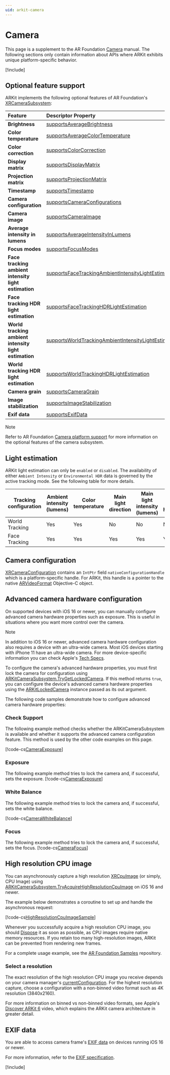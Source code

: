 ```yaml
---
uid: arkit-camera
---
```

# Camera
This page is a supplement to the AR Foundation [Camera](xref:arfoundation-camera) manual. The following sections only contain information about APIs where ARKit exhibits unique platform-specific behavior.

[!include[](snippets/arf-docs-tip.md)]

## Optional feature support

ARKit implements the following optional features of AR Foundation's [XRCameraSubsystem](xref:UnityEngine.XR.ARSubsystems.XRCameraSubsystem):

| Feature | Descriptor Property | Supported |
| :------ | :--------------- | :---------: |
| **Brightness** | [supportsAverageBrightness](xref:UnityEngine.XR.ARSubsystems.XRCameraSubsystemDescriptor.supportsAverageBrightness) | |
| **Color temperature** | [supportsAverageColorTemperature](xref:UnityEngine.XR.ARSubsystems.XRCameraSubsystemDescriptor.supportsAverageColorTemperature) | Yes |
| **Color correction** | [supportsColorCorrection](xref:UnityEngine.XR.ARSubsystems.XRCameraSubsystemDescriptor.supportsColorCorrection) | |
| **Display matrix** | [supportsDisplayMatrix](xref:UnityEngine.XR.ARSubsystems.XRCameraSubsystemDescriptor.supportsDisplayMatrix) | Yes |
| **Projection matrix** | [supportsProjectionMatrix](xref:UnityEngine.XR.ARSubsystems.XRCameraSubsystemDescriptor.supportsProjectionMatrix) | Yes |
| **Timestamp** | [supportsTimestamp](xref:UnityEngine.XR.ARSubsystems.XRCameraSubsystemDescriptor.supportsTimestamp) | Yes |
| **Camera configuration** | [supportsCameraConfigurations](xref:UnityEngine.XR.ARSubsystems.XRCameraSubsystemDescriptor.supportsCameraConfigurations) | Yes |
| **Camera image** | [supportsCameraImage](xref:UnityEngine.XR.ARSubsystems.XRCameraSubsystemDescriptor.supportsCameraImage) | Yes |
| **Average intensity in lumens** | [supportsAverageIntensityInLumens](xref:UnityEngine.XR.ARSubsystems.XRCameraSubsystemDescriptor.supportsAverageIntensityInLumens) | Yes |
| **Focus modes** | [supportsFocusModes](xref:UnityEngine.XR.ARSubsystems.XRCameraSubsystemDescriptor.supportsFocusModes) | Yes |
| **Face tracking ambient intensity light estimation** | [supportsFaceTrackingAmbientIntensityLightEstimation](xref:UnityEngine.XR.ARSubsystems.XRCameraSubsystemDescriptor.supportsFaceTrackingAmbientIntensityLightEstimation) | Yes |
| **Face tracking HDR light estimation** | [supportsFaceTrackingHDRLightEstimation](xref:UnityEngine.XR.ARSubsystems.XRCameraSubsystemDescriptor.supportsFaceTrackingHDRLightEstimation) | Yes |
| **World tracking ambient intensity light estimation** | [supportsWorldTrackingAmbientIntensityLightEstimation](xref:UnityEngine.XR.ARSubsystems.XRCameraSubsystemDescriptor.supportsWorldTrackingAmbientIntensityLightEstimation) | Yes |
| **World tracking HDR light estimation** | [supportsWorldTrackingHDRLightEstimation](xref:UnityEngine.XR.ARSubsystems.XRCameraSubsystemDescriptor.supportsWorldTrackingHDRLightEstimation) | |
| **Camera grain** | [supportsCameraGrain](xref:UnityEngine.XR.ARSubsystems.XRCameraSubsystemDescriptor.supportsCameraGrain) | iOS 13+ |
| **Image stabilization** | [supportsImageStabilization](xref:UnityEngine.XR.ARSubsystems.XRCameraSubsystemDescriptor.supportsImageStabilization) | |
| **Exif data** | [supportsExifData](xref:UnityEngine.XR.ARSubsystems.XRCameraSubsystemDescriptor.supportsExifData) | iOS 16+ |

> [!NOTE]
> Refer to AR Foundation [Camera platform support](xref:arfoundation-camera-platform-support) for more information 
> on the optional features of the camera subsystem.

## Light estimation

ARKit light estimation can only be `enabled` or `disabled`. The availability of either  `Ambient Intensity` or `Environmental HDR` data is governed by the active tracking mode. See the following table for more details.

| Tracking configuration | Ambient intensity (lumens) | Color temperature | Main light direction | Main light intensity (lumens) | Ambient spherical harmonics |
|------------------------|----------------------------|-------------------|----------------------|-------------------------------|-----------------------------|
| World Tracking         | Yes                        | Yes               | No                   | No                            | No                          |
| Face Tracking          | Yes                        | Yes               | Yes                  | Yes                           | Yes                         |

## Camera configuration

[XRCameraConfiguration](xref:UnityEngine.XR.ARSubsystems.XRCameraConfiguration) contains an `IntPtr` field `nativeConfigurationHandle` which is a platform-specific handle. For ARKit, this handle is a pointer to the native [ARVideoFormat](https://developer.apple.com/documentation/arkit/arvideoformat?language=objc) Objective-C object.

## Advanced camera hardware configuration

On supported devices with iOS 16 or newer, you can manually configure advanced camera hardware properties such as exposure. This is useful in situations where you want more control over the camera.

> [!NOTE]
> In addition to iOS 16 or newer, advanced camera hardware configuration also requires a device with an ultra-wide camera. Most iOS devices starting with iPhone 11 have an ultra-wide camera. For more device-specific information you can check Apple's [Tech Specs](https://support.apple.com/en_US/specs).

To configure the camera's advanced hardware properties, you must first lock the camera for configuration using [ARKitCameraSubsystem.TryGetLockedCamera](xref:UnityEngine.XR.ARKit.ARKitCameraSubsystem.TryGetLockedCamera(UnityEngine.XR.ARKit.ARKitLockedCamera@)). If this method returns `true`, you can configure the device's advanced camera hardware properties using the [ARKitLockedCamera](xref:UnityEngine.XR.ARKit.ARKitLockedCamera) instance passed as its out argument.

The following code samples demonstrate how to configure advanced camera hardware properties:

### Check Support
The following example method checks whether the ARKitCameraSubsystem is available and whether it supports the advanced camera configuration feature. This method is used by the other code examples on this page.

[!code-cs[CameraExposure](../Tests/CodeSamples/ARKitCameraSubsystemTests.cs#AdvancedConfigurationSupport)]

### Exposure
The following example method tries to lock the camera and, if successful, sets the exposure.
[!code-cs[CameraExposure](../Tests/CodeSamples/ARKitCameraSubsystemTests.cs#CameraExposure)]

### White Balance
The following example method tries to lock the camera and, if successful, sets the white balance.

[!code-cs[CameraWhiteBalance](../Tests/CodeSamples/ARKitCameraSubsystemTests.cs#CameraWhiteBalance)]

### Focus
The following example method tries to lock the camera and, if successful, sets the focus.
[!code-cs[CameraFocus](../Tests/CodeSamples/ARKitCameraSubsystemTests.cs#CameraFocus)]


## High resolution CPU image

You can asynchronously capture a high resolution [XRCpuImage](xref:UnityEngine.XR.ARSubsystems.XRCpuImage) (or simply, CPU Image) using [ARKitCameraSubsystem.TryAcquireHighResolutionCpuImage](xref:UnityEngine.XR.ARKit.ARKitCameraSubsystem.TryAcquireHighResolutionCpuImage) on iOS 16 and newer.

The example below demonstrates a coroutine to set up and handle the asynchronous request:

[!code-cs[HighResolutionCpuImageSample](../Tests/CodeSamples/ARKitCameraSubsystemTests.cs#HighResolutionCpuImageSample)]

Whenever you successfully acquire a high resolution CPU image, you should [Dispose](xref:UnityEngine.XR.ARSubsystems.XRCpuImage.Dispose) it as soon as possible, as CPU images require native memory resources. If you retain too many high-resolution images, ARKit can be prevented from rendering new frames.

For a complete usage example, see the [AR Foundation Samples](https://github.com/Unity-Technologies/arfoundation-samples/tree/main/Assets/Scenes/ARKit/HighResolutionCpuImage/HighResolutionCpuImageSample.cs) repository.

### Select a resolution

The exact resolution of the high resolution CPU image you receive depends on your camera manager's [currentConfiguration](xref:UnityEngine.XR.ARFoundation.ARCameraManager.currentConfiguration). For the highest resolution capture, choose a configuration with a non-binned video format such as 4K resolution (3840x2160).

For more information on binned vs non-binned video formats, see Apple's [Discover ARKit 6](https://developer.apple.com/videos/play/wwdc2022/10126/) video, which explains the ARKit camera architecture in greater detail.

## EXIF data

You are able to access camera frame's [EXIF data](xref:arfoundation-exif-data) on devices running iOS 16 or newer.

For more information, refer to the [EXIF specification](https://web.archive.org/web/20190624045241if_/http://www.cipa.jp:80/std/documents/e/DC-008-Translation-2019-E.pdf).

[!include[](snippets/apple-arkit-trademark.md)]
